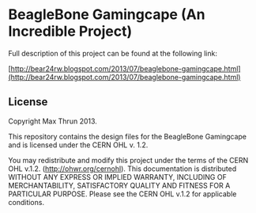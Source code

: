 BeagleBone Gamingcape (An Incredible Project)
=

Full description of this project can be found at the following link:

[http://bear24rw.blogspot.com/2013/07/beaglebone-gamingcape.html](http://bear24rw.blogspot.com/2013/07/beaglebone-gamingcape.html)

License
-
Copyright Max Thrun 2013.

This repository contains the design files for the BeagleBone Gamingcape  and is
licensed under the CERN OHL v. 1.2.

You may redistribute and modify this project under the terms of the CERN
OHL v.1.2. (http://ohwr.org/cernohl). This documentation is distributed WITHOUT
ANY EXPRESS OR IMPLIED WARRANTY, INCLUDING OF MERCHANTABILITY, SATISFACTORY
QUALITY AND FITNESS FOR A PARTICULAR PURPOSE. Please see the CERN OHL v.1.2 for
applicable conditions.
